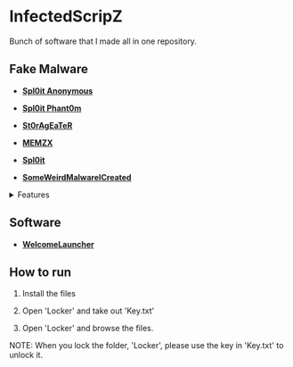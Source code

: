 # InfectedScripZ
Bunch of software that I made all in one repository.

## Fake Malware
* **[Spl0it Anonymous](https://github.com/MrSleekZ/Spl0it-Anonymous)**

* **[Spl0it Phant0m](https://github.com/MrSleekZ/Spl0it-Phant0m)** 

* **[St0rAgEaTeR](https://github.com/MrSleekZ/St0rAgEaTeR)** 

* **[MEMZX](https://github.com/MrSleekZ/MEMEZX)**

* **[Spl0it](https://github.com/MrSleekZ/Spl0it)**

* **[SomeWeirdMalwareICreated](https://github.com/MrSleekZ/SomeWeirdMalwareThatICreated)**
<details>
<summary>Features</summary>
 Coming Soon...
  </details>

## Software
* **[WelcomeLauncher](https://github.com/MrSleekZ/WelcomeLauncher)**

## How to run
1. Install the files

2. Open 'Locker' and take out 'Key.txt'

3. Open 'Locker' and browse the files.
 
 
NOTE: When you lock the folder, 'Locker', please use the key in 'Key.txt' to unlock it.





